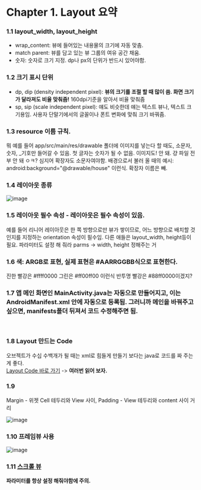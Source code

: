 Chapter 1. Layout 요약
========


### 1.1 layout_width, layout_height
- wrap_content: 뷰에 들어있는 내용물의 크기에 자동 맞춤.
- match parent: 뷰를 담고 있는 뷰 그룹의 여유 공간 채움.
- 숫자: 숫자로 크기 지정. dp나 px의 단위가 반드시 있어야함.


### 1.2 크기 표시 단위
- dp, dip (density independent pixel): **뷰의 크기를 조절 할 때 많이 씀. 화면 크기가 달라져도 비율 맞춰줌!** 160dpi기준을 알아서 비율 맞춰줌
- sp, sip (scale independent pixel): 얘도 비슷한데 얘는 텍스트 뷰나, 텍스트 크기용임. 사용자 단말기에서의 글꼴이나 폰트 변화에 맞춰 크기 바꿔줌.

 
### 1.3 resource 이름 규칙.
뭐 예를 들어 app/src/main/res/drawable 폴더에 이미지를 넣는다 할 때도, 
소문자, 숫자, _기호만 들어갈 수 있음. 첫 글자는 숫자가 될 수 없음. 이미지도! 안 돼. 걍 파일 전부 안 돼 ㅇㅋ? 심지어 확장자도 소문자여야함.
배경으로서 불러 올 때의 예시: android:background="@drawable/house" 이런식. 확장자 이름은 빼.
<br/>

### 1.4 레이아웃 종류
    
![image](https://user-images.githubusercontent.com/71186266/167997951-62fdd61c-4e8f-4866-8531-b998776e90e7.png)
<br/>

### 1.5 레이아웃 필수 속성 - 레이아웃은 필수 속성이 있음.
예를 들어 리니어 레이아웃은 한 쪽 방향으로만 뷰가 쌓이므로, 어느 방향으로 배치할 것인지를 지정하는 orientation 속성이 필수임. 다른 애들은 layout_width, height등이 필요.
파라미터도 설정 해 줘라 parms → width, height 정해주는 거
<br/>

### 1.6 색: ARGB로 표현, 실제 표현은 #AARRGGBB식으로 표현한다.
진한 빨강은 #ffff0000 그린은 #ff00ff00 이런식 반투명 빨강은 #88ff0000이겠지?
<br/>

### 1.7 앱 메인 화면인 MainActivity.java는 자동으로 만들어지고, 이는 AndroidManifest.xml 안에 자동으로 등록됨. 그러니까 메인을 바꿔주고 싶으면, manifests폴더 뒤져서 코드 수정해주면 됨.
<br/>

### 1.8 Layout 만드는 Code
오브젝트가 수십 수백개가 될 때는 xml로 힘들게 만들기 보다는 java로 코드를 짜 주는게 좋다.     
[Layout Code 바로 가기](https://github.com/binary-ho/TIL-public/blob/main/Android/%5B%EC%B1%85%5D%20Do%20it%20%EC%95%88%EB%93%9C%EB%A1%9C%EC%9D%B4%EB%93%9C%20%EC%95%B1%20%ED%94%84%EB%A1%9C%EA%B7%B8%EB%9E%98%EB%B0%8D/1.%20Layout/Layout%20Code.md) -> **여러번 읽어 보자.**


### 1.9 
Margin - 위젯 Cell 테두리와 View 사이,
Padding - View 테두리와 content 사이 거리

![image](https://user-images.githubusercontent.com/71186266/167998793-76ac1673-772d-4581-9aec-1683c50f7f33.png)


### 1.10 프레임뷰 사용
    
![image](https://user-images.githubusercontent.com/71186266/167998929-b5ceb1c0-1fb6-4ffa-98b7-014892cf8611.png)

    
### 1.11 [스크롤 뷰](https://github.com/binary-ho/TIL-public/blob/main/Android/%5B%EC%B1%85%5D%20Do%20it%20%EC%95%88%EB%93%9C%EB%A1%9C%EC%9D%B4%EB%93%9C%20%EC%95%B1%20%ED%94%84%EB%A1%9C%EA%B7%B8%EB%9E%98%EB%B0%8D/1.%20Layout/Scroll%20View.md)
**파라미터를 항상 설정 해줘야함에 주의.**
